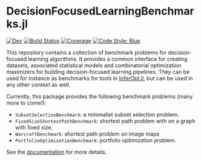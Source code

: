 # DecisionFocusedLearningBenchmarks.jl

[![Dev](https://img.shields.io/badge/docs-dev-blue.svg)](https://JuliaDecisionFocusedLearning.github.io/DecisionFocusedLearningBenchmarks.jl/dev/)
[![Build Status](https://github.com/JuliaDecisionFocusedLearning/DecisionFocusedLearningBenchmarks.jl/actions/workflows/Test.yml/badge.svg?branch=main)](https://github.com/JuliaDecisionFocusedLearning/DecisionFocusedLearningBenchmarks.jl/actions/workflows/Test.yml?query=branch%3Amain)
[![Coverage](https://codecov.io/gh/JuliaDecisionFocusedLearning/DecisionFocusedLearningBenchmarks.jl/branch/main/graph/badge.svg)](https://app.codecov.io/gh/JuliaDecisionFocusedLearning/DecisionFocusedLearningBenchmarks.jl)
[![Code Style: Blue](https://img.shields.io/badge/code%20style-blue-4495d1.svg)](https://github.com/JuliaDiff/BlueStyle)

This repository contains a collection of benchmark problems for decision-focused learning algorithms.
It provides a common interface for creating datasets, associated statistical models and combinatorial optimization maximizers for building decision-focused learning pipelines.
They can be used for instance as benchmarks for tools in [InferOpt.jl](https://github.com/JuliaDecisionFocusedLearning/InferOpt.jl), but can be used in any other context as well.

Currently, this package provides the following benchmark problems (many more to come!):
- `SubsetSelectionBenchmark`: a minimalist subset selection problem.
- `FixedSizeShortestPathBenchmark`: shortest path problem with on a graph with fixed size.
- `WarcraftBenchmark`: shortest path problem on image maps
- `PortfolioOptimizationBenchmark`: portfolio optimization problem.

See the [documentation](https://JuliaDecisionFocusedLearning.github.io/DecisionFocusedLearningBenchmarks.jl/stable/) for more details.
